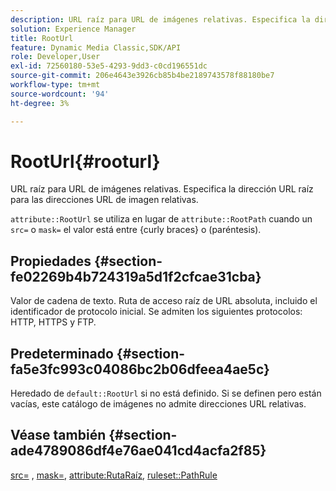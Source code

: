 ```yaml
---
description: URL raíz para URL de imágenes relativas. Especifica la dirección URL raíz para las direcciones URL de imagen relativas.
solution: Experience Manager
title: RootUrl
feature: Dynamic Media Classic,SDK/API
role: Developer,User
exl-id: 72560180-53e5-4293-9dd3-c0cd196551dc
source-git-commit: 206e4643e3926cb85b4be2189743578f88180be7
workflow-type: tm+mt
source-wordcount: '94'
ht-degree: 3%

---
```


# RootUrl{#rooturl}

URL raíz para URL de imágenes relativas. Especifica la dirección URL raíz para las direcciones URL de imagen relativas.

`attribute::RootUrl` se utiliza en lugar de `attribute::RootPath` cuando un `src=` o `mask=` el valor está entre {curly braces} o (paréntesis).

## Propiedades {#section-fe02269b4b724319a5d1f2cfcae31cba}

Valor de cadena de texto. Ruta de acceso raíz de URL absoluta, incluido el identificador de protocolo inicial. Se admiten los siguientes protocolos: HTTP, HTTPS y FTP.

## Predeterminado {#section-fa5e3fc993c04086bc2b06dfeea4ae5c}

Heredado de `default::RootUrl` si no está definido. Si se definen pero están vacías, este catálogo de imágenes no admite direcciones URL relativas.

## Véase también {#section-ade4789086df4e76ae041cd4acfa2f85}

[src=](../../../../../is-api/http-ref/image-serving-api-ref/c-http-protocol-reference/c-command-reference/r-src.md#reference-f6506637778c4c69bf106a7924a91ab1) , [mask=](../../../../../is-api/http-ref/image-serving-api-ref/c-http-protocol-reference/c-command-reference/r-mask.md#reference-922254e027404fb890b850e2723ee06e), [attribute:RutaRaíz](../../../../../is-api/image-catalog/image-serving-api-ref/c-image-catalog-reference/c-attributes-reference/r-rootpath.md#reference-17d57e5967be403b8408fa7214017494), [ruleset::PathRule](../../../../../is-api/image-catalog/image-serving-api-ref/c-image-catalog-reference/c-rule-set-reference/c-rule-set-reference.md#concept-3e5058cf3507470b82cac638df23ea8e)
